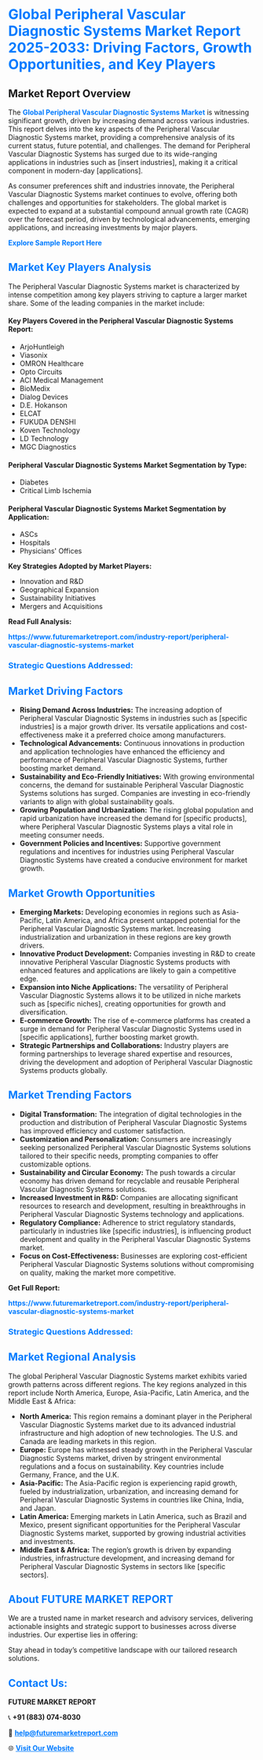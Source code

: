 <h1 style="color: #007BFF;">Global Peripheral Vascular Diagnostic Systems Market Report 2025-2033: Driving Factors, Growth Opportunities, and Key Players</h1>

<section id="overview">
<h2>Market Report Overview</h2>
<p>The <a href="https://www.futuremarketreport.com/industry-report/peripheral-vascular-diagnostic-systems-market" style="color: #007BFF; text-decoration: none;"><strong>Global Peripheral Vascular Diagnostic Systems Market</strong></a> is witnessing significant growth, driven by increasing demand across various industries. This report delves into the key aspects of the Peripheral Vascular Diagnostic Systems market, providing a comprehensive analysis of its current status, future potential, and challenges. The demand for Peripheral Vascular Diagnostic Systems has surged due to its wide-ranging applications in industries such as [insert industries], making it a critical component in modern-day [applications].</p>
<p>As consumer preferences shift and industries innovate, the Peripheral Vascular Diagnostic Systems market continues to evolve, offering both challenges and opportunities for stakeholders. The global market is expected to expand at a substantial compound annual growth rate (CAGR) over the forecast period, driven by technological advancements, emerging applications, and increasing investments by major players.</p>
</section>

<section id="overview">
<p><a href="https://www.futuremarketreport.com/request-sample/reportId=50910" style="color: #007BFF; text-decoration: none;"><strong>Explore Sample Report Here</strong></a></p>
</section>

<section id="key-players">
<h2 style="color: #007BFF;">Market Key Players Analysis</h2>
<p>The Peripheral Vascular Diagnostic Systems market is characterized by intense competition among key players striving to capture a larger market share. Some of the leading companies in the market include:</p>
<h4>Key Players Covered in the Peripheral Vascular Diagnostic Systems Report:</h4>
<ul><li>ArjoHuntleigh</li><li>Viasonix</li><li>OMRON Healthcare</li><li>Opto Circuits</li><li>ACI Medical Management</li><li>BioMedix</li><li>Dialog Devices</li><li>D.E. Hokanson</li><li>ELCAT</li><li>FUKUDA DENSHI</li><li>Koven Technology</li><li>LD Technology</li><li>MGC Diagnostics</li></ul>
<h4>Peripheral Vascular Diagnostic Systems Market Segmentation by Type:</h4>
<ul><li>Diabetes</li><li>Critical Limb Ischemia</li></ul>

<h4>Peripheral Vascular Diagnostic Systems Market Segmentation by Application:</h4>
<ul><li>ASCs</li><li>Hospitals</li><li>Physicians&#039; Offices</li></ul>
<p><strong>Key Strategies Adopted by Market Players:</strong></p>
<ul>
<li>Innovation and R&D</li>
<li>Geographical Expansion</li>
<li>Sustainability Initiatives</li>
<li>Mergers and Acquisitions</li>
</ul>
</section>

<section>
<p><strong>Read Full Analysis: </strong></p><a href="https://www.futuremarketreport.com/industry-report/peripheral-vascular-diagnostic-systems-market" style="color: #007BFF; text-decoration: none;"><strong>https://www.futuremarketreport.com/industry-report/peripheral-vascular-diagnostic-systems-market</strong></a>
<h3 style="color: #007BFF;">Strategic Questions Addressed:</h3>
</section>

<section id="driving-factors">
<h2 style="color: #007BFF;">Market Driving Factors</h2>
<ul>
<li><strong>Rising Demand Across Industries:</strong> The increasing adoption of Peripheral Vascular Diagnostic Systems in industries such as [specific industries] is a major growth driver. Its versatile applications and cost-effectiveness make it a preferred choice among manufacturers.</li>
<li><strong>Technological Advancements:</strong> Continuous innovations in production and application technologies have enhanced the efficiency and performance of Peripheral Vascular Diagnostic Systems, further boosting market demand.</li>
<li><strong>Sustainability and Eco-Friendly Initiatives:</strong> With growing environmental concerns, the demand for sustainable Peripheral Vascular Diagnostic Systems solutions has surged. Companies are investing in eco-friendly variants to align with global sustainability goals.</li>
<li><strong>Growing Population and Urbanization:</strong> The rising global population and rapid urbanization have increased the demand for [specific products], where Peripheral Vascular Diagnostic Systems plays a vital role in meeting consumer needs.</li>
<li><strong>Government Policies and Incentives:</strong> Supportive government regulations and incentives for industries using Peripheral Vascular Diagnostic Systems have created a conducive environment for market growth.</li>
</ul>
</section>

<section id="growth-opportunities">
<h2 style="color: #007BFF;">Market Growth Opportunities</h2>
<ul>
<li><strong>Emerging Markets:</strong> Developing economies in regions such as Asia-Pacific, Latin America, and Africa present untapped potential for the Peripheral Vascular Diagnostic Systems market. Increasing industrialization and urbanization in these regions are key growth drivers.</li>
<li><strong>Innovative Product Development:</strong> Companies investing in R&D to create innovative Peripheral Vascular Diagnostic Systems products with enhanced features and applications are likely to gain a competitive edge.</li>
<li><strong>Expansion into Niche Applications:</strong> The versatility of Peripheral Vascular Diagnostic Systems allows it to be utilized in niche markets such as [specific niches], creating opportunities for growth and diversification.</li>
<li><strong>E-commerce Growth:</strong> The rise of e-commerce platforms has created a surge in demand for Peripheral Vascular Diagnostic Systems used in [specific applications], further boosting market growth.</li>
<li><strong>Strategic Partnerships and Collaborations:</strong> Industry players are forming partnerships to leverage shared expertise and resources, driving the development and adoption of Peripheral Vascular Diagnostic Systems products globally.</li>
</ul>
</section>

<section id="trending-factors">
<h2 style="color: #007BFF;">Market Trending Factors</h2>
<ul>
<li><strong>Digital Transformation:</strong> The integration of digital technologies in the production and distribution of Peripheral Vascular Diagnostic Systems has improved efficiency and customer satisfaction.</li>
<li><strong>Customization and Personalization:</strong> Consumers are increasingly seeking personalized Peripheral Vascular Diagnostic Systems solutions tailored to their specific needs, prompting companies to offer customizable options.</li>
<li><strong>Sustainability and Circular Economy:</strong> The push towards a circular economy has driven demand for recyclable and reusable Peripheral Vascular Diagnostic Systems solutions.</li>
<li><strong>Increased Investment in R&D:</strong> Companies are allocating significant resources to research and development, resulting in breakthroughs in Peripheral Vascular Diagnostic Systems technology and applications.</li>
<li><strong>Regulatory Compliance:</strong> Adherence to strict regulatory standards, particularly in industries like [specific industries], is influencing product development and quality in the Peripheral Vascular Diagnostic Systems market.</li>
<li><strong>Focus on Cost-Effectiveness:</strong> Businesses are exploring cost-efficient Peripheral Vascular Diagnostic Systems solutions without compromising on quality, making the market more competitive.</li>
</ul>
</section>

<section>
<p><strong>Get Full Report: </strong></p><a href="https://www.futuremarketreport.com/industry-report/peripheral-vascular-diagnostic-systems-market" style="color: #007BFF; text-decoration: none;"><strong>https://www.futuremarketreport.com/industry-report/peripheral-vascular-diagnostic-systems-market</strong></a>
<h3 style="color: #007BFF;">Strategic Questions Addressed:</h3>
</section>


<section id="regional-analysis">
<h2 style="color: #007BFF;">Market Regional Analysis</h2>
<p>The global Peripheral Vascular Diagnostic Systems market exhibits varied growth patterns across different regions. The key regions analyzed in this report include North America, Europe, Asia-Pacific, Latin America, and the Middle East & Africa:</p>
<ul>
<li><strong>North America:</strong> This region remains a dominant player in the Peripheral Vascular Diagnostic Systems market due to its advanced industrial infrastructure and high adoption of new technologies. The U.S. and Canada are leading markets in this region.</li>
<li><strong>Europe:</strong> Europe has witnessed steady growth in the Peripheral Vascular Diagnostic Systems market, driven by stringent environmental regulations and a focus on sustainability. Key countries include Germany, France, and the U.K.</li>
<li><strong>Asia-Pacific:</strong> The Asia-Pacific region is experiencing rapid growth, fueled by industrialization, urbanization, and increasing demand for Peripheral Vascular Diagnostic Systems in countries like China, India, and Japan.</li>
<li><strong>Latin America:</strong> Emerging markets in Latin America, such as Brazil and Mexico, present significant opportunities for the Peripheral Vascular Diagnostic Systems market, supported by growing industrial activities and investments.</li>
<li><strong>Middle East & Africa:</strong> The region’s growth is driven by expanding industries, infrastructure development, and increasing demand for Peripheral Vascular Diagnostic Systems in sectors like [specific sectors].</li>
</ul>
</section>

<footer>
<h2 style="color: #007BFF;">About FUTURE MARKET REPORT</h2>
<p>We are a trusted name in market research and advisory services, delivering actionable insights and strategic support to businesses across diverse industries. Our expertise lies in offering:</p>

<p>Stay ahead in today’s competitive landscape with our tailored research solutions.</p>

<h2 style="color: #007BFF;">Contact Us:</h2>
<p><strong>FUTURE MARKET REPORT</strong></p>
<p>📞 <strong>+91 (883) 074-8030</strong></p>
<p>📧 <strong><a href="mailto:help@futuremarketreport.com" style="color: #007BFF;">help@futuremarketreport.com</a></strong></p>
<p>🌐 <strong><a href="https://www.futuremarketreport.com/" style="color: #007BFF;">Visit Our Website</a></strong></p>
</footer>